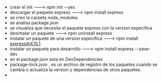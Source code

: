 -   crear el init
    ---> npm init --yes
-   descargar el paquete express
    ---> npm install express
-   se creo la carpeta node_modules.
-   se analisa package.json
-   se visualiza que necesita el paquete express con la version especifica
-   desintalar un paquete
    ---> npm uninstall express
-   instalar un paquete de una version especifica
    ---> npm install express@4.15.1
-   instalar un paquete para desarrollo
    ---> npm install express --save-dev
-   en el package.json esta en DevDependencies
-   package-lock.json , es un archivo de registro de los paquetes cuando se cambia o actualiza la version y dependencias de otros paquetes.
-
